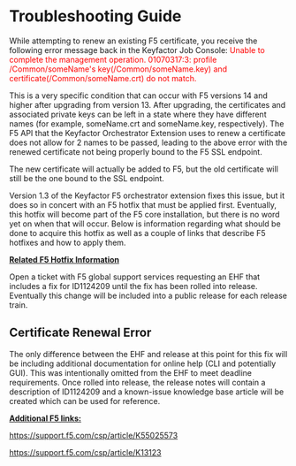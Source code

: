 # Troubleshooting Guide

While attempting to renew an existing F5 certificate, you receive the following error message back in the Keyfactor Job Console: <span style="color:red">Unable to complete the management operation. 01070317:3: profile /Common/someName's key(/Common/someName.key) and certificate(/Common/someName.crt) do not match.</span>

This is a very specific condition that can occur with F5 versions 14 and higher after upgrading from version 13.  After upgrading, the certificates and associated private keys can be left in a state where they have different names (for example, someName.crt and someName.key, respectively).  The F5 API that the Keyfactor Orchestrator Extension uses to renew a certificate does not allow for 2 names to be passed, leading to the above error with the renewed certificate not being properly bound to the F5 SSL endpoint.

The new certificate will actually be added to F5, but the old certificate will still be the one bound to the SSL endpoint.

Version 1.3 of the Keyfactor F5 orchestrator extension fixes this issue, but it does so in concert with an F5 hotfix that must be applied first.  Eventually, this hotfix will become part of the F5 core installation, but there is no word yet on when that will occur.  Below is information regarding what should be done to acquire this hotfix as well as a couple of links that describe F5 hotfixes and how to apply them.

<b><u>Related F5 Hotfix Information</u></b>

Open a ticket with F5 global support services requesting an EHF that includes a fix for ID1124209 until the fix has been rolled into release.  Eventually this change will be included into a public release for each release train.

## Certificate Renewal Error

The only difference between the EHF and release at this point for this fix will be including additional documentation for online help (CLI and potentially GUI).  This was intentionally omitted from the EHF to meet deadline requirements.  Once rolled into release, the release notes will contain a description of ID1124209 and a known-issue knowledge base article will be created which can be used for reference.

<b><u>Additional F5 links:</u></b>

https://support.f5.com/csp/article/K55025573

https://support.f5.com/csp/article/K13123
